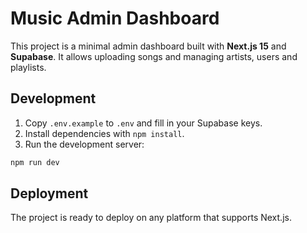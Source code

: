 # Music Admin Dashboard

This project is a minimal admin dashboard built with **Next.js 15** and **Supabase**.
It allows uploading songs and managing artists, users and playlists.

## Development

1. Copy `.env.example` to `.env` and fill in your Supabase keys.
2. Install dependencies with `npm install`.
3. Run the development server:

```bash
npm run dev
```

## Deployment

The project is ready to deploy on any platform that supports Next.js.
